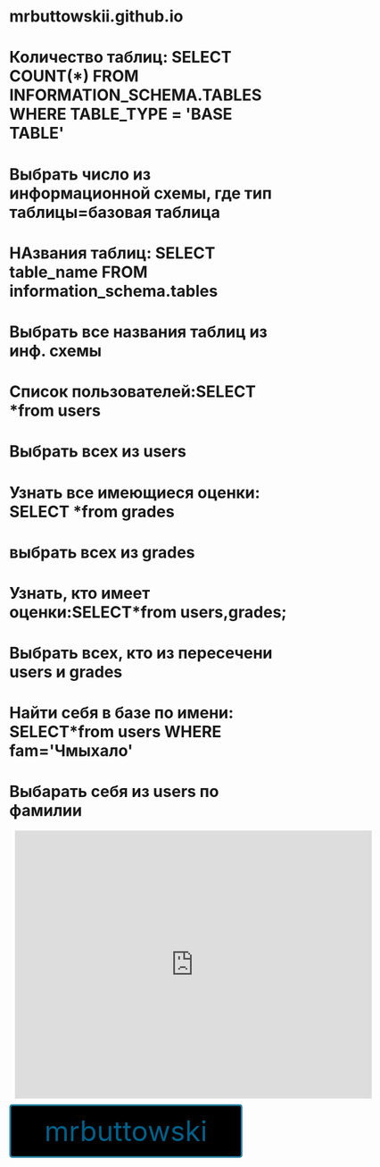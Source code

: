 # mrbuttowskii.github.io
# Количество таблиц: SELECT COUNT(*) FROM INFORMATION_SCHEMA.TABLES WHERE TABLE_TYPE = 'BASE TABLE'
# Выбрать число из информационной схемы, где тип таблицы=базовая таблица
# НАзвания таблиц: SELECT table_name FROM information_schema.tables
# Выбрать все названия таблиц из инф. схемы
# Список пользователей:SELECT *from users
# Выбрать всех из users 
# Узнать все имеющиеся оценки:  SELECT *from grades
# выбрать всех из grades
# Узнать, кто имеет оценки:SELECT*from users,grades;
# Выбрать всех, кто из пересечени users и grades
# Найти себя в базе по имени: SELECT*from users WHERE fam='Чмыхало'
# Выбарать себя из users по фамилии


<div style="width: 640px; height: 480px; margin: 10px; position: relative;"><iframe allowfullscreen frameborder="0" style="width:640px; height:480px" src="https://lucid.app/documents/embedded/dddb3b01-a59a-49f0-9484-c7466bd21044" id="W3H92SnEHsI."></iframe></div>


<style>
.button_1670297318143 {
    display: inline-block !important;
    text-decoration: none !important;
    background-color: #000000 !important;
    color: #006089 !important;
    border: 3px solid #2983a7 !important;
    border-radius: 5px !important;
    font-size: 50px !important;
    padding: 15px 60px !important; 
    transition: all 0.8s ease !important;
}
.button_1670297318143:hover{
    text-decoration: none !important; 
    background-color: #006089 !important;
    color: #ffeded !important;
    border-color: #006089 !important;
}
</style>
<a href="https://github.com/mrbuttowskii" class="button_1670297318143" target="_blank">
  mrbuttowski
</a>
